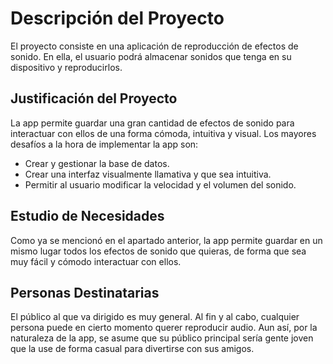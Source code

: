# Descripción del Proyecto

El proyecto consiste en una aplicación de reproducción de efectos de sonido.
En ella, el usuario podrá almacenar sonidos que tenga en su dispositivo y reproducirlos.

## Justificación del Proyecto

La app permite guardar una gran cantidad de efectos de sonido para interactuar con ellos de una forma cómoda, intuitiva y visual.
Los mayores desafíos a la hora de implementar la app son:
- Crear y gestionar la base de datos.
- Crear una interfaz visualmente llamativa y que sea intuitiva.
- Permitir al usuario modificar la velocidad y el volumen del sonido.

## Estudio de Necesidades

Como ya se mencionó en el apartado anterior, la app permite guardar en un mismo lugar todos los efectos de sonido que quieras, de forma que sea muy fácil y cómodo interactuar con ellos.

## Personas Destinatarias

El público al que va dirigido es muy general. Al fin y al cabo, cualquier persona puede en cierto momento querer reproducir audio. Aun así, por la naturaleza de la app, se asume que su público principal sería gente joven que la use de forma casual para divertirse con sus amigos.